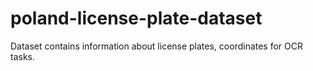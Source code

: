 # poland-license-plate-dataset
Dataset contains information about license plates, coordinates for OCR tasks.
